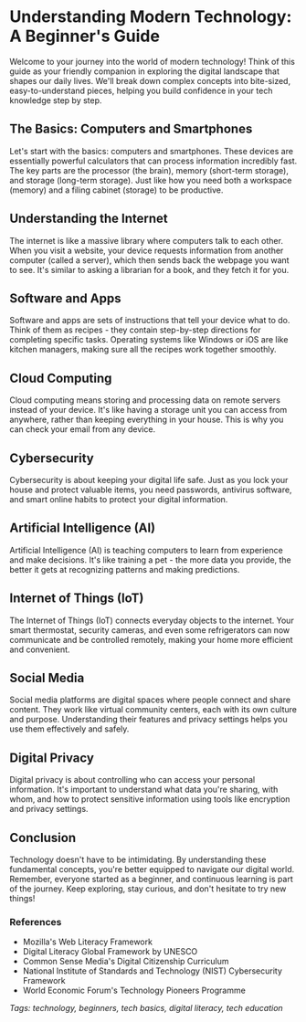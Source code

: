 # Understanding Modern Technology: A Beginner's Guide

Welcome to your journey into the world of modern technology! Think of this guide as your friendly companion in exploring the digital landscape that shapes our daily lives. We'll break down complex concepts into bite-sized, easy-to-understand pieces, helping you build confidence in your tech knowledge step by step.

## The Basics: Computers and Smartphones
Let's start with the basics: computers and smartphones. These devices are essentially powerful calculators that can process information incredibly fast. The key parts are the processor (the brain), memory (short-term storage), and storage (long-term storage). Just like how you need both a workspace (memory) and a filing cabinet (storage) to be productive.

## Understanding the Internet
The internet is like a massive library where computers talk to each other. When you visit a website, your device requests information from another computer (called a server), which then sends back the webpage you want to see. It's similar to asking a librarian for a book, and they fetch it for you.

## Software and Apps
Software and apps are sets of instructions that tell your device what to do. Think of them as recipes - they contain step-by-step directions for completing specific tasks. Operating systems like Windows or iOS are like kitchen managers, making sure all the recipes work together smoothly.

## Cloud Computing
Cloud computing means storing and processing data on remote servers instead of your device. It's like having a storage unit you can access from anywhere, rather than keeping everything in your house. This is why you can check your email from any device.

## Cybersecurity
Cybersecurity is about keeping your digital life safe. Just as you lock your house and protect valuable items, you need passwords, antivirus software, and smart online habits to protect your digital information.

## Artificial Intelligence (AI)
Artificial Intelligence (AI) is teaching computers to learn from experience and make decisions. It's like training a pet - the more data you provide, the better it gets at recognizing patterns and making predictions.

## Internet of Things (IoT)
The Internet of Things (IoT) connects everyday objects to the internet. Your smart thermostat, security cameras, and even some refrigerators can now communicate and be controlled remotely, making your home more efficient and convenient.

## Social Media
Social media platforms are digital spaces where people connect and share content. They work like virtual community centers, each with its own culture and purpose. Understanding their features and privacy settings helps you use them effectively and safely.

## Digital Privacy
Digital privacy is about controlling who can access your personal information. It's important to understand what data you're sharing, with whom, and how to protect sensitive information using tools like encryption and privacy settings.

## Conclusion
Technology doesn't have to be intimidating. By understanding these fundamental concepts, you're better equipped to navigate our digital world. Remember, everyone started as a beginner, and continuous learning is part of the journey. Keep exploring, stay curious, and don't hesitate to try new things!

### References
- Mozilla's Web Literacy Framework
- Digital Literacy Global Framework by UNESCO
- Common Sense Media's Digital Citizenship Curriculum
- National Institute of Standards and Technology (NIST) Cybersecurity Framework
- World Economic Forum's Technology Pioneers Programme

*Tags: technology, beginners, tech basics, digital literacy, tech education*